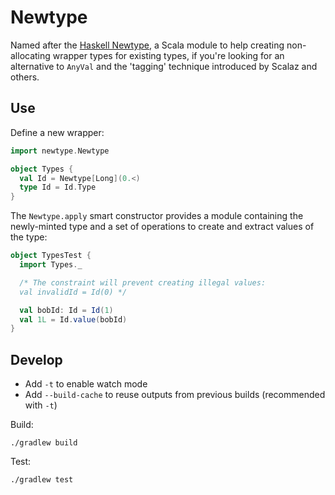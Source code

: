 # Newtype

Named after the [Haskell Newtype](https://wiki.haskell.org/Newtype), a
Scala module to help creating non-allocating wrapper types for existing
types, if you're looking for an alternative to `AnyVal` and the
'tagging' technique introduced by Scalaz and others.

## Use

Define a new wrapper:

```scala
import newtype.Newtype

object Types {
  val Id = Newtype[Long](0.<)
  type Id = Id.Type
}
```

The `Newtype.apply` smart constructor provides a module containing the
newly-minted type and a set of operations to create and extract values
of the type:

```scala
object TypesTest {
  import Types._

  /* The constraint will prevent creating illegal values:
  val invalidId = Id(0) */

  val bobId: Id = Id(1)
  val 1L = Id.value(bobId)
}
```

## Develop

* Add `-t` to enable watch mode
* Add `--build-cache` to reuse outputs from previous builds (recommended
  with `-t`)

Build:

    ./gradlew build

Test:

    ./gradlew test

